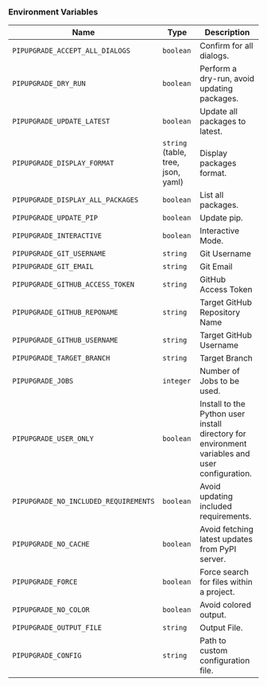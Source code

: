 ### Environment Variables

| Name                                  | Type                                  | Description |
|---------------------------------------|---------------------------------------|-------------|
| `PIPUPGRADE_ACCEPT_ALL_DIALOGS`       | `boolean`                             | Confirm for all dialogs.
| `PIPUPGRADE_DRY_RUN`                  | `boolean`                             | Perform a dry-run, avoid updating packages.
| `PIPUPGRADE_UPDATE_LATEST`            | `boolean`                             | Update all packages to latest.
| `PIPUPGRADE_DISPLAY_FORMAT`           | `string` (table, tree, json, yaml)    | Display packages format.
| `PIPUPGRADE_DISPLAY_ALL_PACKAGES`     | `boolean`                             | List all packages.
| `PIPUPGRADE_UPDATE_PIP`               | `boolean`                             | Update pip. 
| `PIPUPGRADE_INTERACTIVE`              | `boolean`                             | Interactive Mode.
| `PIPUPGRADE_GIT_USERNAME`             | `string`                              | Git Username
| `PIPUPGRADE_GIT_EMAIL`                | `string`                              | Git Email
| `PIPUPGRADE_GITHUB_ACCESS_TOKEN`      | `string`                              | GitHub Access Token
| `PIPUPGRADE_GITHUB_REPONAME`          | `string`                              | Target GitHub Repository Name
| `PIPUPGRADE_GITHUB_USERNAME`          | `string`                              | Target GitHub Username
| `PIPUPGRADE_TARGET_BRANCH`            | `string`                              | Target Branch
| `PIPUPGRADE_JOBS`                     | `integer`                             | Number of Jobs to be used.
| `PIPUPGRADE_USER_ONLY`                | `boolean`                             | Install to the Python user install directory for environment variables and user configuration.
| `PIPUPGRADE_NO_INCLUDED_REQUIREMENTS` | `boolean`                             | Avoid updating included requirements.
| `PIPUPGRADE_NO_CACHE`                 | `boolean`                             | Avoid fetching latest updates from PyPI server.
| `PIPUPGRADE_FORCE`                    | `boolean`                             | Force search for files within a project.
| `PIPUPGRADE_NO_COLOR`                 | `boolean`                             | Avoid colored output.
| `PIPUPGRADE_OUTPUT_FILE`              | `string`                              | Output File.
| `PIPUPGRADE_CONFIG`                   | `string`                              | Path to custom configuration file.